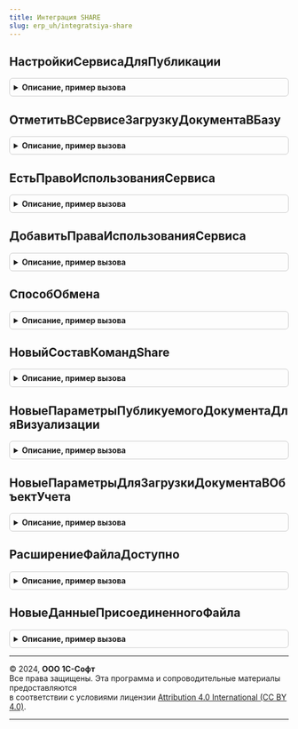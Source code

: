 ```yaml
---
title: Интеграция SHARE
slug: erp_uh/integratsiya-share
---
```



## НастройкиСервисаДляПубликации
<details style="margin: 1em 0; padding: 0.5em; border: 1px solid #ccc; border-radius: 6px;">

<summary style="font-weight: bold; cursor: pointer;">Описание, пример вызова</summary>

```bsl

// Возвращает настройки сервиса для публикации документа в сервисе 1С:Share.
// Настройки загружаются из общего хранилища настроек авторизованного пользователя.
// В случае, если сохраненных настроек нет в хранилище - выполняется запрос в сервис для получения настроек
// с последующим сохранением в общие настройки авторизованного пользователя.
//
// Параметры:
//  Отказ - Булево - признак наличия ошибок при выполнении запроса в сервисе.
//                   При наличие ошибок выполняется запись в журнал регистрации и вывод сообщения пользователю.
//                   В случае Отказ = Истина рекомендуется ссылаться на запись в журнале регистрацию.
//
// Возвращаемое значение:
//  Неопределено - в случае, если не удалось загрузить настройки.
//  Структура    - настройки сервиса:
//   * МаксимальныйРазмерПакетаВБайтах - Строка - максимальный размер транспортного пакета (zip-архива)
//                                                для публикации документа в байтах.
//
Функция НастройкиСервисаДляПубликации(Отказ) Экспорт
```

Пример вызова
```bsl
Результат = ИнтеграцияShare.НастройкиСервисаДляПубликации(Отказ) 
```
</details>

## ОтметитьВСервисеЗагрузкуДокументаВБазу
<details style="margin: 1em 0; padding: 0.5em; border: 1px solid #ccc; border-radius: 6px;">

<summary style="font-weight: bold; cursor: pointer;">Описание, пример вызова</summary>

```bsl

// Отправляет в сервис 1С:Share сведения в какой объект загружен электронный документ в прикладной базе.
// Данные используются при повторной загрузки документа в базу.
//
// Параметры:
//  ПараметрыДокумента - см. ИнтеграцияShareКлиентСервер.НовыеПараметрыДокументаДляОтметкиЗагрузкиВБазу
//  Отказ - Булево - признак наличия ошибок при выполнении запроса.
//                   При наличие ошибок выполняется запись в журнал регистрации и вывод сообщения пользователю.
//
Процедура ОтметитьВСервисеЗагрузкуДокументаВБазу(Знач ПараметрыДокумента, Отказ) Экспорт
```

Пример вызова
```bsl
ИнтеграцияShare.ОтметитьВСервисеЗагрузкуДокументаВБазу(ПараметрыДокумента, Отказ) 
```
</details>

## ЕстьПравоИспользованияСервиса
<details style="margin: 1em 0; padding: 0.5em; border: 1px solid #ccc; border-radius: 6px;">

<summary style="font-weight: bold; cursor: pointer;">Описание, пример вызова</summary>

```bsl

// Возвращает признак наличия прав использования сервиса 1С:Share.
//
// Возвращаемое значение:
//  Булево - признак наличия прав доступа.
//
Функция ЕстьПравоИспользованияСервиса() Экспорт
```

Пример вызова
```bsl
Результат = ИнтеграцияShare.ЕстьПравоИспользованияСервиса() 
```
</details>

## ДобавитьПраваИспользованияСервиса
<details style="margin: 1em 0; padding: 0.5em; border: 1px solid #ccc; border-radius: 6px;">

<summary style="font-weight: bold; cursor: pointer;">Описание, пример вызова</summary>

```bsl

// Добавляет в профиль роли базовых прав для использования сервиса 1С:Share.
//
// Параметры:
//  ОписаниеПрофиля - см. УправлениеДоступом.НовоеОписаниеПрофиляГруппДоступа.
//
Процедура ДобавитьПраваИспользованияСервиса(ОписаниеПрофиля) Экспорт
```

Пример вызова
```bsl
ИнтеграцияShare.ДобавитьПраваИспользованияСервиса(ОписаниеПрофиля) 
```
</details>

## СпособОбмена
<details style="margin: 1em 0; padding: 0.5em; border: 1px solid #ccc; border-radius: 6px;">

<summary style="font-weight: bold; cursor: pointer;">Описание, пример вызова</summary>

```bsl

// Способ обмена электронного документа через сервис 1С:Share
// для взаимодействия с подсистемой ЭлектронноеВзаимодействие.ОбменСКонтрагентами
//
// Возвращаемое значение:
//  ПеречислениеСсылка.СпособыОбменаЭД - значение "Через1CShare".
Функция СпособОбмена() Экспорт
```

Пример вызова
```bsl
Результат = ИнтеграцияShare.СпособОбмена() 
```
</details>

## НовыйСоставКомандShare
<details style="margin: 1em 0; padding: 0.5em; border: 1px solid #ccc; border-radius: 6px;">

<summary style="font-weight: bold; cursor: pointer;">Описание, пример вызова</summary>

```bsl

// Возвращает структуру, состава команд исходящих и входящих документов доступных для обмена в сервисе 1С:Share.
//
// Возвращаемое значение:
//  Структура - состав команд исходящих и входящих документов:
//   * Исходящие - Массив Из Строка - наименование объекта метаданных, которому разрешено отправление из базы через сервис.
//                                    Например: Документ.СчетНаОплатуПокупателю, Справочник.ДоговорыКонтрагентов.
//   * Входящие  - Массив Из Строка - наименование объекта метаданных, которому разрешена загрузка в базу через сервис.
//                                    Например: Документ.СчетНаОплатуПоставщика, Справочник.ДоговорыКонтрагентов.
//
Функция НовыйСоставКомандShare() Экспорт
```

Пример вызова
```bsl
Результат = ИнтеграцияShare.НовыйСоставКомандShare() 
```
</details>

## НовыеПараметрыПубликуемогоДокументаДляВизуализации
<details style="margin: 1em 0; padding: 0.5em; border: 1px solid #ccc; border-radius: 6px;">

<summary style="font-weight: bold; cursor: pointer;">Описание, пример вызова</summary>

```bsl

// Конструктор параметров публикуемого документа для формирования визуализации документа.
//
// Возвращаемое значение:
//  Структура - параметры публикуемого документа для формирования визуализации документа:
//   * ОбъектУчета - ОпределяемыйТип.ОснованияЭлектронныхДокументовЭДО
//   * ДвоичныеДанныеДокумента - ДвоичныеДанные - данные публикуемого документа
//   * ТипДокумента - ПеречислениеСсылка.ТипыДокументовЭДО
//   * СвойстваПредставления - Структура - свойства представления, которые при необходимости можно переопределить
//                                         при использовании стандартной обработки:
//      ** ПараметрыВизуализации  - См. ОбменСКонтрагентамиИнтеграция.НовыеПараметрыВизуализации - параметры визуализации
//                                            для формирования визуализации при стандартной обработки.
//      ** ПредставлениеДокумента  - Строка - представление публикуемого документа, отображаемое пользователю.
//
Функция НовыеПараметрыПубликуемогоДокументаДляВизуализации() Экспорт
```

Пример вызова
```bsl
Результат = ИнтеграцияShare.НовыеПараметрыПубликуемогоДокументаДляВизуализации() 
```
</details>

## НовыеПараметрыДляЗагрузкиДокументаВОбъектУчета
<details style="margin: 1em 0; padding: 0.5em; border: 1px solid #ccc; border-radius: 6px;">

<summary style="font-weight: bold; cursor: pointer;">Описание, пример вызова</summary>

```bsl

// Инициализирует параметры для загрузки электронного документа в объект учета.
//
// Возвращаемое значение:
//  Структура - параметры для загрузки документа:
//   * СпособОбмена - См. СпособОбмена
//   * ДанныеОсновногоФайла - Неопределено, См. РаботаСФайламиБЭДКлиентСервер.НовоеОписаниеФайла - данные файла
//              электронного документа.
//   * ДополнительныеФайлыДокумента - Неопределено, См. НовоеОписаниеДополнительныхФайлов
//   * ФайлыВизуализации - Массив из См. НовыйФайлВизуализации() - файлы визуализации документа.
//
Функция НовыеПараметрыДляЗагрузкиДокументаВОбъектУчета() Экспорт
```

Пример вызова
```bsl
Результат = ИнтеграцияShare.НовыеПараметрыДляЗагрузкиДокументаВОбъектУчета() 
```
</details>

## РасширениеФайлаДоступно
<details style="margin: 1em 0; padding: 0.5em; border: 1px solid #ccc; border-radius: 6px;">

<summary style="font-weight: bold; cursor: pointer;">Описание, пример вызова</summary>

```bsl

// Возвращает признак доступности типа файла к отправке в сервис 1С:Share.
// Расширение файла проверяется на запрещенные типы из ИнтеграцияShareКлиентСервер.ЗапрещенныеРасширенияФайла.
//
// Параметры:
//  РасширениеФайла - Строка
//  ДвоичныеДанныеФайла - ДвоичныеДанные
//
// Возвращаемое значение:
//  Булево - признак поддерживаемого расширения
Функция РасширениеФайлаДоступно(Знач РасширениеФайла, Знач ДвоичныеДанныеФайла) Экспорт
```

Пример вызова
```bsl
Результат = ИнтеграцияShare.РасширениеФайлаДоступно(РасширениеФайла, ДвоичныеДанныеФайла) 
```
</details>

## НовыеДанныеПрисоединенногоФайла
<details style="margin: 1em 0; padding: 0.5em; border: 1px solid #ccc; border-radius: 6px;">

<summary style="font-weight: bold; cursor: pointer;">Описание, пример вызова</summary>

```bsl

// Конструктор данных присоединенного файла для выбора к публикации.
//
// Возвращаемое значение:
//  Структура - содержит данные присоединенного файла:
//   * СсылкаНаФайл - ОпределяемыйТип.ПрисоединенныйФайл, Неопределено - ссылка на файл документа к публикации.
//   * Наименование - Строка - наименование файла без расширения.
//   * Расширение   - Строка - расширение файла без точки.
//
Функция НовыеДанныеПрисоединенногоФайла() Экспорт
```

Пример вызова
```bsl
Результат = ИнтеграцияShare.НовыеДанныеПрисоединенногоФайла() 
```
</details>

---

© 2024, **ООО 1С-Софт**  
Все права защищены. Эта программа и сопроводительные материалы предоставляются  
в соответствии с условиями лицензии [Attribution 4.0 International (CC BY 4.0)](https://creativecommons.org/licenses/by/4.0/legalcode).

---
